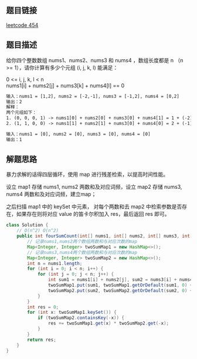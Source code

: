 ## 题目链接

[leetcode 454](https://leetcode.cn/problems/4sum-ii/)

## 题目描述

给你四个整数数组 nums1、nums2、nums3 和 nums4 ，数组长度都是 n （n >= 1），请你计算有多少个元组 (i, j, k, l) 能满足：  

0 <= i, j, k, l < n  
nums1[i] + nums2[j] + nums3[k] + nums4[l] == 0

```html
输入：nums1 = [1,2], nums2 = [-2,-1], nums3 = [-1,2], nums4 = [0,2]
输出：2
解释：
两个元组如下：
1. (0, 0, 0, 1) -> nums1[0] + nums2[0] + nums3[0] + nums4[1] = 1 + (-2) + (-1) + 2 = 0
2. (1, 1, 0, 0) -> nums1[1] + nums2[1] + nums3[0] + nums4[0] = 2 + (-1) + (-1) + 0 = 0

输入：nums1 = [0], nums2 = [0], nums3 = [0], nums4 = [0]
输出：1
```

## 解题思路

暴力求解的话得四层循环，使用 map 进行残差检索，以提高时间性能。  

设立 map1 存储 nums1, nums2 两数和及对应词频，设立 map2 存储 nums3, nums4 两数和及对应词频，建立map；  

之后扫描 map1 中的 keySet 中元素， 对每个两数和去 map2 中检索参数是否存在，如果存在则将对应 value 的笛卡尔积加入 res，最后返回 res 即可。


```java
class Solution {
    // O(n^2) O(n^2)
    public int fourSumCount(int[] nums1, int[] nums2, int[] nums3, int[] nums4) {
        // 记录nums1,nums2两个数组两数和与对应次数的map
        Map<Integer, Integer> twoSumMap1 = new HashMap<>();
        // 记录nums3,nums4两个数组两数和与对应次数的map
        Map<Integer, Integer> twoSumMap2 = new HashMap<>();
        int n = nums1.length;
        for (int i = 0; i < n; i++) {
            for (int j = 0; j < n; j++) {
                int sum1 = nums1[i] + nums2[j], sum2 = nums3[i] + nums4[j];
                twoSumMap1.put(sum1, twoSumMap1.getOrDefault(sum1, 0) + 1);
                twoSumMap2.put(sum2, twoSumMap2.getOrDefault(sum2, 0) + 1);
            }
        }
        int res = 0;
        for (int x: twoSumMap1.keySet()) {
            if (twoSumMap2.containsKey(-x)) {
                res += twoSumMap1.get(x) * twoSumMap2.get(-x);
            }
        }
        return res;
    }
}
```


